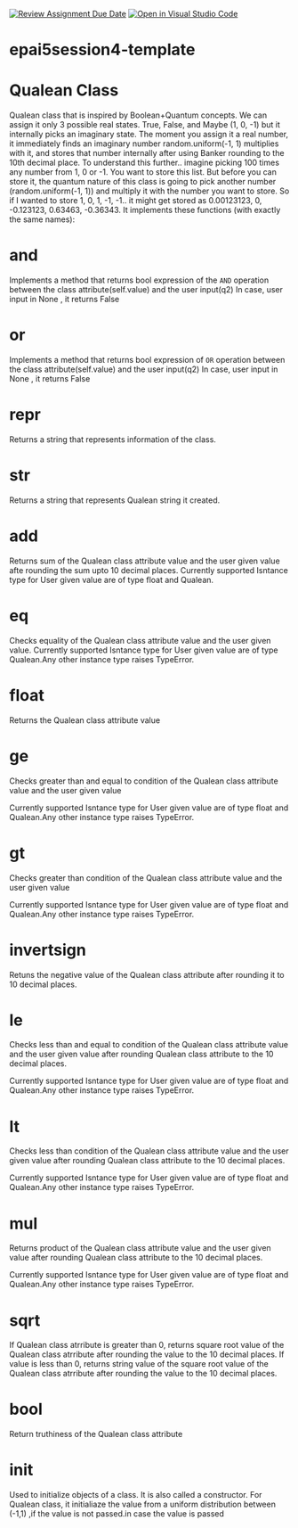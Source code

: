 [![Review Assignment Due Date](https://classroom.github.com/assets/deadline-readme-button-22041afd0340ce965d47ae6ef1cefeee28c7c493a6346c4f15d667ab976d596c.svg)](https://classroom.github.com/a/aSZOkvTK)
[![Open in Visual Studio Code](https://classroom.github.com/assets/open-in-vscode-2e0aaae1b6195c2367325f4f02e2d04e9abb55f0b24a779b69b11b9e10269abc.svg)](https://classroom.github.com/online_ide?assignment_repo_id=15324924&assignment_repo_type=AssignmentRepo)
# epai5session4-template

# Qualean Class

Qualean class that is inspired by Boolean+Quantum concepts. We can assign it only 3 possible real states. True, False, and Maybe (1, 0, -1) but it internally picks an imaginary state. The moment you assign it a real number, it immediately finds an imaginary number random.uniform(-1, 1) multiplies with it, and stores that number internally after using Banker rounding to the 10th decimal place. To understand this further.. imagine picking 100 times any number from 1, 0 or -1. You want to store this list. But before you can store it, the quantum nature of this class is going to pick another number (random.uniform(-1, 1)) and multiply it with the number you want to store. So if I wanted to store 1, 0, 1, -1, -1.. it might get stored as 0.00123123, 0, -0.123123, 0.63463, -0.36343. 
It implements these functions (with exactly the same names):

# and
Implements a method that returns bool expression of the `AND` operation between the class attribute(self.value) and the user input(q2)
In case, user input in None , it returns False

# or
Implements a method that returns bool expression of `OR` operation between the class attribute(self.value) and the user input(q2)
In case, user input in None , it returns False

# repr
Returns a string that represents information of the class.

# str
Returns a string that represents Qualean string it created.

# add 
Returns sum of the Qualean class attribute value  and the user given value afte rounding the sum upto 10 decimal places.
Currently supported Isntance type for User given value are of type float and Qualean.

# eq
Checks equality of the Qualean class attribute value  and the user given value.
Currently supported Isntance type for User given value are of type Qualean.Any other instance type raises TypeError.

# float
Returns the Qualean class attribute value 

# ge
Checks greater than and equal to condition  of the Qualean class attribute value  and the user given value 

Currently supported Isntance type for User given value are of type float and Qualean.Any other instance type raises TypeError.

# gt
Checks greater than  condition  of the Qualean class attribute value  and the user given value 

Currently supported Isntance type for User given value are of type float and Qualean.Any other instance type raises TypeError.

# invertsign
Retuns the negative value of the Qualean class attribute after rounding it to 10 decimal places.

# le

Checks less than and equal to condition  of the Qualean class attribute value  and the user given value after rounding Qualean class attribute to the 10 decimal places.

Currently supported Isntance type for User given value are of type float and Qualean.Any other instance type raises TypeError.

# lt
Checks less than condition  of the Qualean class attribute value  and the user given value after rounding Qualean class attribute to the 10 decimal places.

Currently supported Isntance type for User given value are of type float and Qualean.Any other instance type raises TypeError.

# mul
Returns product of the Qualean class attribute value  and the user given value after rounding Qualean class attribute to the 10 decimal places.

Currently supported Isntance type for User given value are of type float and Qualean.Any other instance type raises TypeError.

# sqrt
If Qualean class atrribute is greater than 0, returns square root value of the Qualean class atrribute after rounding the value to the 10 decimal places.
If value is less than 0, returns string value of the square root value of the Qualean class atrribute after rounding the value to the 10 decimal places.

# bool
Return truthiness of the Qualean class attribute

# init
Used to initialize objects of a class. It is also called a constructor. For Qualean class, it initialiaze the value from a uniform distribution between (-1,1) ,if the value is not passed.in case the value is passed